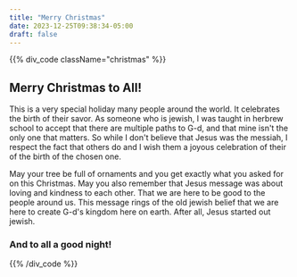 ```yaml
---
title: "Merry Christmas"
date: 2023-12-25T09:38:34-05:00
draft: false
---
```


{{% div_code className="christmas" %}}

## Merry Christmas to All!

This is a very special holiday many people around the world. It celebrates the birth of their savor. As someone who is jewish, I was taught in herbrew school to accept that there are multiple paths to G-d, and that mine isn't the only one that matters. So while I don't believe that Jesus was the messiah, I respect the fact that others do and I wish them a joyous celebration of their of the birth of the chosen one.

May your tree be full of ornaments and you get exactly what you asked for on this Christmas. May you also remember that Jesus message was about loving and kindness to each other. That we are here to be good to the people around us. This message rings of the old jewish belief that we are here to create G-d's kingdom here on earth. After all, Jesus started out jewish.

### And to all a good night!

{{% /div_code %}}
